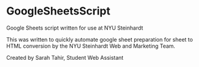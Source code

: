 # GoogleSheetsScript
Google Sheets script written for use at NYU Steinhardt

This was written to quickly automate google sheet preparation for sheet to HTML conversion by the NYU Steinhardt Web and Marketing Team.

Created by Sarah Tahir, Student Web Assistant
